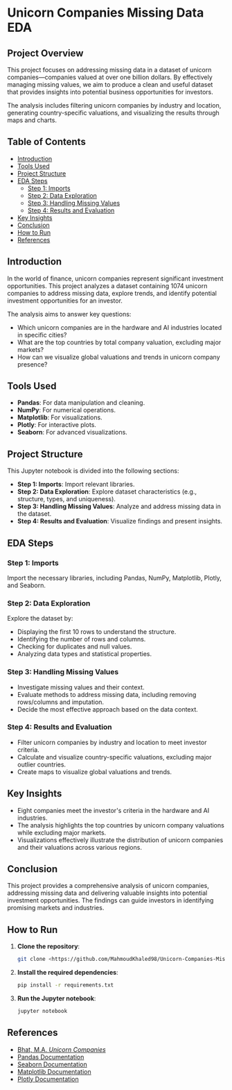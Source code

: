 # Unicorn Companies Missing Data EDA

## Project Overview

This project focuses on addressing missing data in a dataset of unicorn companies—companies valued at over one billion dollars. By effectively managing missing values, we aim to produce a clean and useful dataset that provides insights into potential business opportunities for investors.

The analysis includes filtering unicorn companies by industry and location, generating country-specific valuations, and visualizing the results through maps and charts.

## Table of Contents

- [Introduction](#introduction)
- [Tools Used](#tools-used)
- [Project Structure](#project-structure)
- [EDA Steps](#eda-steps)
  - [Step 1: Imports](#step-1-imports)
  - [Step 2: Data Exploration](#step-2-data-exploration)
  - [Step 3: Handling Missing Values](#step-3-handling-missing-values)
  - [Step 4: Results and Evaluation](#step-4-results-and-evaluation)
- [Key Insights](#key-insights)
- [Conclusion](#conclusion)
- [How to Run](#how-to-run)
- [References](#references)

## Introduction

In the world of finance, unicorn companies represent significant investment opportunities. This project analyzes a dataset containing 1074 unicorn companies to address missing data, explore trends, and identify potential investment opportunities for an investor.

The analysis aims to answer key questions:

- Which unicorn companies are in the hardware and AI industries located in specific cities?
- What are the top countries by total company valuation, excluding major markets?
- How can we visualize global valuations and trends in unicorn company presence?

## Tools Used

- **Pandas**: For data manipulation and cleaning.
- **NumPy**: For numerical operations.
- **Matplotlib**: For visualizations.
- **Plotly**: For interactive plots.
- **Seaborn**: For advanced visualizations.

## Project Structure

This Jupyter notebook is divided into the following sections:

- **Step 1: Imports**: Import relevant libraries.
- **Step 2: Data Exploration**: Explore dataset characteristics (e.g., structure, types, and uniqueness).
- **Step 3: Handling Missing Values**: Analyze and address missing data in the dataset.
- **Step 4: Results and Evaluation**: Visualize findings and present insights.

## EDA Steps

### Step 1: Imports
Import the necessary libraries, including Pandas, NumPy, Matplotlib, Plotly, and Seaborn.

### Step 2: Data Exploration
Explore the dataset by:
- Displaying the first 10 rows to understand the structure.
- Identifying the number of rows and columns.
- Checking for duplicates and null values.
- Analyzing data types and statistical properties.

### Step 3: Handling Missing Values
- Investigate missing values and their context.
- Evaluate methods to address missing data, including removing rows/columns and imputation.
- Decide the most effective approach based on the data context.

### Step 4: Results and Evaluation
- Filter unicorn companies by industry and location to meet investor criteria.
- Calculate and visualize country-specific valuations, excluding major outlier countries.
- Create maps to visualize global valuations and trends.

## Key Insights

- Eight companies meet the investor's criteria in the hardware and AI industries.
- The analysis highlights the top countries by unicorn company valuations while excluding major markets.
- Visualizations effectively illustrate the distribution of unicorn companies and their valuations across various regions.

## Conclusion

This project provides a comprehensive analysis of unicorn companies, addressing missing data and delivering valuable insights into potential investment opportunities. The findings can guide investors in identifying promising markets and industries.

## How to Run

1. **Clone the repository**:

    ```bash
    git clone <https://github.com/MahmoudKhaled98/Unicorn-Companies-Missing-Data-EDA.git>
    ```

2. **Install the required dependencies**:

    ```bash
    pip install -r requirements.txt
    ```

3. **Run the Jupyter notebook**:

    ```bash
    jupyter notebook
    ```

## References

- [Bhat, M.A. *Unicorn Companies*](https://www.kaggle.com/datasets/mysarahmadbhat/unicorn-companies)
- [Pandas Documentation](https://pandas.pydata.org/)
- [Seaborn Documentation](https://seaborn.pydata.org/)
- [Matplotlib Documentation](https://matplotlib.org/)
- [Plotly Documentation](https://plotly.com/python/)
